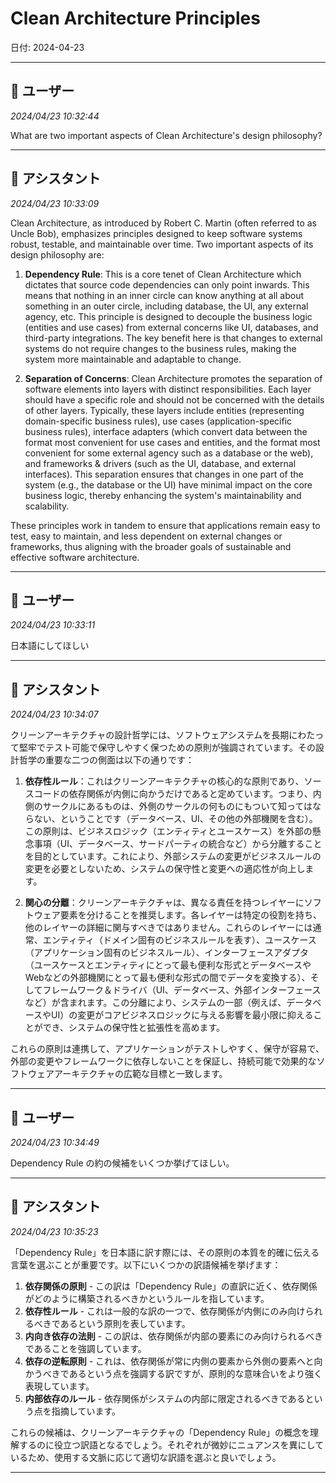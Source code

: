 # Clean Architecture Principles

日付: 2024-04-23

---

## 👤 ユーザー
*2024/04/23 10:32:44*

What are two important aspects of Clean Architecture's design philosophy?

---

## 🤖 アシスタント
*2024/04/23 10:33:09*

Clean Architecture, as introduced by Robert C. Martin (often referred to as Uncle Bob), emphasizes principles designed to keep software systems robust, testable, and maintainable over time. Two important aspects of its design philosophy are:

1. **Dependency Rule**: This is a core tenet of Clean Architecture which dictates that source code dependencies can only point inwards. This means that nothing in an inner circle can know anything at all about something in an outer circle, including database, the UI, any external agency, etc. This principle is designed to decouple the business logic (entities and use cases) from external concerns like UI, databases, and third-party integrations. The key benefit here is that changes to external systems do not require changes to the business rules, making the system more maintainable and adaptable to change.

2. **Separation of Concerns**: Clean Architecture promotes the separation of software elements into layers with distinct responsibilities. Each layer should have a specific role and should not be concerned with the details of other layers. Typically, these layers include entities (representing domain-specific business rules), use cases (application-specific business rules), interface adapters (which convert data between the format most convenient for use cases and entities, and the format most convenient for some external agency such as a database or the web), and frameworks & drivers (such as the UI, database, and external interfaces). This separation ensures that changes in one part of the system (e.g., the database or the UI) have minimal impact on the core business logic, thereby enhancing the system's maintainability and scalability. 

These principles work in tandem to ensure that applications remain easy to test, easy to maintain, and less dependent on external changes or frameworks, thus aligning with the broader goals of sustainable and effective software architecture.

---

## 👤 ユーザー
*2024/04/23 10:33:11*

日本語にしてほしい

---

## 🤖 アシスタント
*2024/04/23 10:34:07*

クリーンアーキテクチャの設計哲学には、ソフトウェアシステムを長期にわたって堅牢でテスト可能で保守しやすく保つための原則が強調されています。その設計哲学の重要な二つの側面は以下の通りです：

1. **依存性ルール**：これはクリーンアーキテクチャの核心的な原則であり、ソースコードの依存関係が内側に向かうだけであると定めています。つまり、内側のサークルにあるものは、外側のサークルの何ものにもついて知ってはならない、ということです（データベース、UI、その他の外部機関を含む）。この原則は、ビジネスロジック（エンティティとユースケース）を外部の懸念事項（UI、データベース、サードパーティの統合など）から分離することを目的としています。これにより、外部システムの変更がビジネスルールの変更を必要としないため、システムの保守性と変更への適応性が向上します。

2. **関心の分離**：クリーンアーキテクチャは、異なる責任を持つレイヤーにソフトウェア要素を分けることを推奨します。各レイヤーは特定の役割を持ち、他のレイヤーの詳細に関与すべきではありません。これらのレイヤーには通常、エンティティ（ドメイン固有のビジネスルールを表す）、ユースケース（アプリケーション固有のビジネスルール）、インターフェースアダプタ（ユースケースとエンティティにとって最も便利な形式とデータベースやWebなどの外部機関にとって最も便利な形式の間でデータを変換する）、そしてフレームワーク＆ドライバ（UI、データベース、外部インターフェースなど）が含まれます。この分離により、システムの一部（例えば、データベースやUI）の変更がコアビジネスロジックに与える影響を最小限に抑えることができ、システムの保守性と拡張性を高めます。

これらの原則は連携して、アプリケーションがテストしやすく、保守が容易で、外部の変更やフレームワークに依存しないことを保証し、持続可能で効果的なソフトウェアアーキテクチャの広範な目標と一致します。

---

## 👤 ユーザー
*2024/04/23 10:34:49*

Dependency Rule の約の候補をいくつか挙げてほしい。

---

## 🤖 アシスタント
*2024/04/23 10:35:23*

「Dependency Rule」を日本語に訳す際には、その原則の本質を的確に伝える言葉を選ぶことが重要です。以下にいくつかの訳語候補を挙げます：

1. **依存関係の原則** - この訳は「Dependency Rule」の直訳に近く、依存関係がどのように構築されるべきかというルールを指しています。
2. **依存性ルール** - これは一般的な訳の一つで、依存関係が内側にのみ向けられるべきであるという原則を表しています。
3. **内向き依存の法則** - この訳は、依存関係が内部の要素にのみ向けられるべきであることを強調しています。
4. **依存の逆転原則** - これは、依存関係が常に内側の要素から外側の要素へと向かうべきであるという点を強調する訳ですが、原則的な意味合いをより強く表現しています。
5. **内部依存のルール** - 依存関係がシステムの内部に限定されるべきであるという点を指摘しています。

これらの候補は、クリーンアーキテクチャの「Dependency Rule」の概念を理解するのに役立つ訳語となるでしょう。それぞれが微妙にニュアンスを異にしているため、使用する文脈に応じて適切な訳語を選ぶと良いでしょう。

---
